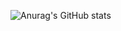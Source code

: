 ![Anurag's GitHub stats](https://github-readme-stats.vercel.app/api?username=CursoAnalistaVoip&show_icons=true&theme=radical)

